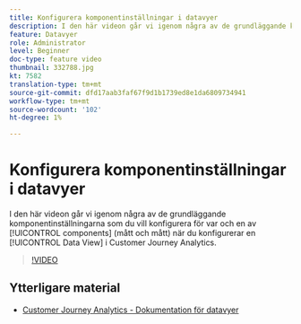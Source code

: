 ```yaml
---
title: Konfigurera komponentinställningar i datavyer
description: I den här videon går vi igenom några av de grundläggande komponentinställningarna som du vill konfigurera för varje komponent (mått och mått) när du skapar en datavy i Customer Journey Analytics.
feature: Datavyer
role: Administrator
level: Beginner
doc-type: feature video
thumbnail: 332788.jpg
kt: 7582
translation-type: tm+mt
source-git-commit: dfd17aab3faf67f9d1b1739ed8e1da6809734941
workflow-type: tm+mt
source-wordcount: '102'
ht-degree: 1%

---
```



# Konfigurera komponentinställningar i datavyer

I den här videon går vi igenom några av de grundläggande komponentinställningarna som du vill konfigurera för var och en av [!UICONTROL components] (mått och mått) när du konfigurerar en [!UICONTROL Data View] i Customer Journey Analytics.

>[!VIDEO](https://video.tv.adobe.com/v/332788/?quality=12&learn=on)

## Ytterligare material

* [Customer Journey Analytics - Dokumentation för datavyer](https://experienceleague.adobe.com/docs/analytics-platform/using/cja-dataviews/create-dataview.html)
